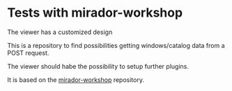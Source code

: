 # Tests with mirador-workshop

The viewer has a customized design

This is a repository to find possibilities getting windows/catalog data from a POST request. 

The viewer should habe the possibility to setup further plugins. 

It is based on the [mirador-workshop](https://github.com/ProjectMirador/mirador-workshop) repository.